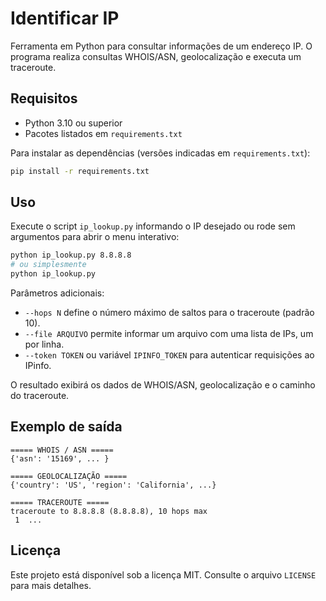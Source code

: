 # Identificar IP

Ferramenta em Python para consultar informações de um endereço IP. O programa realiza consultas WHOIS/ASN, geolocalização e executa um traceroute.

## Requisitos

- Python 3.10 ou superior
- Pacotes listados em `requirements.txt`

Para instalar as dependências (versões indicadas em `requirements.txt`):

```bash
pip install -r requirements.txt
```

## Uso

Execute o script `ip_lookup.py` informando o IP desejado ou rode sem argumentos para abrir o menu interativo:

```bash
python ip_lookup.py 8.8.8.8
# ou simplesmente
python ip_lookup.py
```

Parâmetros adicionais:

- `--hops N` define o número máximo de saltos para o traceroute (padrão 10).
- `--file ARQUIVO` permite informar um arquivo com uma lista de IPs, um por linha.
- `--token TOKEN` ou variável `IPINFO_TOKEN` para autenticar requisições ao IPinfo.

O resultado exibirá os dados de WHOIS/ASN, geolocalização e o caminho do traceroute.

## Exemplo de saída

```
===== WHOIS / ASN =====
{'asn': '15169', ... }

===== GEOLOCALIZAÇÃO =====
{'country': 'US', 'region': 'California', ...}

===== TRACEROUTE =====
traceroute to 8.8.8.8 (8.8.8.8), 10 hops max
 1  ...
```

## Licença

Este projeto está disponível sob a licença MIT. Consulte o arquivo `LICENSE` para mais detalhes.
